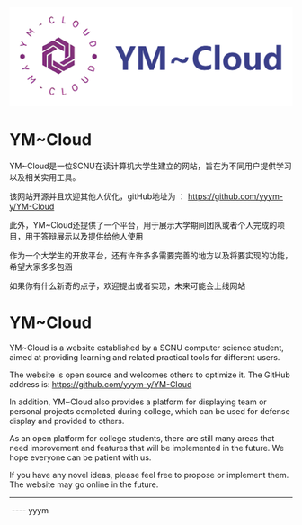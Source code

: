 

<img src="./img/logo.png" alt="logo" style="zoom: 50%;" />



# YM~Cloud



YM~Cloud是一位SCNU在读计算机大学生建立的网站，旨在为不同用户提供学习以及相关实用工具。

该网站开源并且欢迎其他人优化，gitHub地址为 ： https://github.com/yyym-y/YM-Cloud

此外，YM~Cloud还提供了一个平台，用于展示大学期间团队或者个人完成的项目，用于答辩展示以及提供给他人使用

作为一个大学生的开放平台，还有许许多多需要完善的地方以及将要实现的功能，希望大家多多包涵

如果你有什么新奇的点子，欢迎提出或者实现，未来可能会上线网站



# YM~Cloud



YM~Cloud is a website established by a SCNU computer science student, aimed at providing learning and related practical tools for different users.

The website is open source and welcomes others to optimize it. The GitHub address is: https://github.com/yyym-y/YM-Cloud

In addition, YM~Cloud also provides a platform for displaying team or personal projects completed during college, which can be used for defense display and provided to others.

As an open platform for college students, there are still many areas that need improvement and features that will be implemented in the future. We hope everyone can be patient with us.

If you have any novel ideas, please feel free to propose or implement them. The website may go online in the future.





------

​																																												---- yyym 